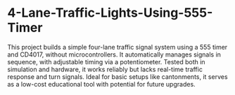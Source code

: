 # 4-Lane-Traffic-Lights-Using-555-Timer
This project builds a simple four-lane traffic signal system using a 555 timer and CD4017, without microcontrollers. It automatically manages signals in sequence, with adjustable timing via a potentiometer. Tested both in simulation and hardware, it works reliably but lacks real-time traffic response and turn signals. Ideal for basic setups like cantonments, it serves as a low-cost educational tool with potential for future upgrades.
